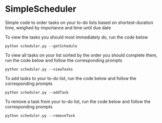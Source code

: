 # SimpleScheduler
Simple code to order tasks on your to-do lists based on shortest-duration time, weighed by importance and time until due date

To view the tasks you should most immediately do, run the code below

```
python scheduler.py --getSchedule
```

To view all tasks on your list sorted by the order you should complete them, run the code below and follow the corresponding prompts

```
python scheduler.py --viewTasks
```

To add tasks to your to-do list, run the code below and follow the corresponding prompts

```
python scheduler.py --addTask
```

To remove a task from your to-do list, run the code below and follow the corresponding prompts

```
python scheduler.py --removeTask
```
